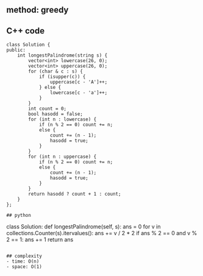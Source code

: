 ## method: greedy

## C++ code
```
class Solution {
public:
    int longestPalindrome(string s) {
        vector<int> lowercase(26, 0);
        vector<int> uppercase(26, 0);
        for (char & c : s) {
            if (isupper(c)) {
                uppercase[c - 'A']++;
            } else {
                lowercase[c - 'a']++;
            }
        }
        int count = 0;
        bool hasodd = false;
        for (int n : lowercase) {
            if (n % 2 == 0) count += n;
            else {
                count += (n - 1);
                hasodd = true;
            }
        }
        for (int n : uppercase) {
            if (n % 2 == 0) count += n;
            else {
                count += (n - 1);
                hasodd = true;
            }
        }
        return hasodd ? count + 1 : count;
    }
};

## python
```
class Solution:
    def longestPalindrome(self, s):
        ans = 0
        for v in collections.Counter(s).itervalues():
            ans += v / 2 * 2
            if ans % 2 == 0 and v % 2 == 1:
                ans += 1
        return ans
```

## complexity
- time: O(n)
- space: O(1)
